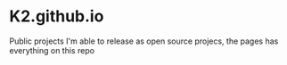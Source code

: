 # K2.github.io
Public projects I'm able to release as open source projecs, the pages has everything on this repo
